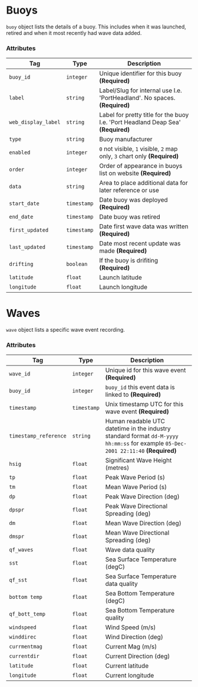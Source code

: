 # Buoys
`buoy` object lists the details of a buoy. This includes when it was launched, retired and when it most recently had wave data added.

### Attributes
| Tag | Type | Description |
| ------------- | ------------- | ----- |
| `buoy_id` | `integer` | Unique identifier for this buoy **(Required)** |
| `label` | `string` | Label/Slug for internal use I.e. 'PortHeadland'. No spaces. **(Required)** |
| `web_display_label` | `string` | Label for pretty title for the buoy I.e. 'Port Headland Deap Sea' **(Required)** |
| `type` | `string` | Buoy manufacturer |
| `enabled` | `integer` | `0` not visible, `1` visible, `2` map only, `3` chart only  **(Required)** |
| `order` | `integer` | Order of appearance in buoys list on website **(Required)** |
| `data` | `string` | Area to place additional data for later reference or use |
| `start_date` |  `timestamp` | Date buoy was deployed **(Required)** |
| `end_date` |  `timestamp` | Date buoy was retired |
| `first_updated` | `timestamp` | Date first wave data was written **(Required)** |
| `last_updated` | `timestamp` | Date most recent update was made **(Required)** |
| `drifting` | `boolean` | If the buoy is drifiting **(Required)** |
| `latitude` | `float` | Launch latitude |
| `longitude` | `float` | Launch longitude |

# Waves
`wave` object lists a specific wave event recording.

### Attributes
| Tag | Type | Description |
| ------------- | ------------- | ----- |
| `wave_id` | `integer` | Unique id for this wave event **(Required)** | 
| `buoy_id` | `integer` | `buoy_id` this event data is linked to **(Required)** | 
| `timestamp` | `timestamp` | Unix timestamp UTC for this wave event **(Required)** | 
| `timestamp_reference` | `string` | Human readable UTC datetime in the industry standard format `dd-M-yyyy hh:mm:ss` for example `05-Dec-2001 22:11:40` **(Required)** | 
| `hsig` | `float` | Significant Wave Height (metres) |
| `tp` | `float` | Peak Wave Period (s) |
| `tm` | `float` | Mean Wave Period (s) |
| `dp` | `float` | Peak Wave Direction (deg) |
| `dpspr` | `float` | Peak Wave Directional Spreading (deg) |
| `dm` | `float` | Mean Wave Direction (deg) |
| `dmspr` | `float` | Mean Wave Directional Spreading (deg) |
| `qf_waves` | `float` | Wave data quality |
| `sst` | `float` | Sea Surface Temperature (degC) |
| `qf_sst` | `float` | Sea Surface Temperature data quality |
| `bottom temp` | `float` | Sea Bottom Temperature (degC) |
| `qf_bott_temp` | `float` | Sea Bottom Temperature quality |
| `windspeed` | `float` | Wind Speed (m/s) |
| `winddirec` | `float` | Wind Direction (deg) |
| `currmentmag` | `float` | Current Mag (m/s) |
| `currentdir` | `float` | Current Direction (deg) |
| `latitude` | `float` | Current latitude |
| `longitude` | `float` | Current longitude |
